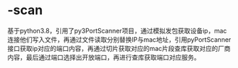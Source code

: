 # -scan
基于python3.8，引用了py3PortScanner项目，通过模拟发包获取设备ip，mac连接他们写入文件，再通过文件读取分别替换IP与mac地址，引用pyPortScanner接口获取ip对应的端口内容，再通过切片获取对应的mac片段查库获取对应的厂商内容，最后通过端口选择出开放端口，再进行查库获取端口对应服务。
